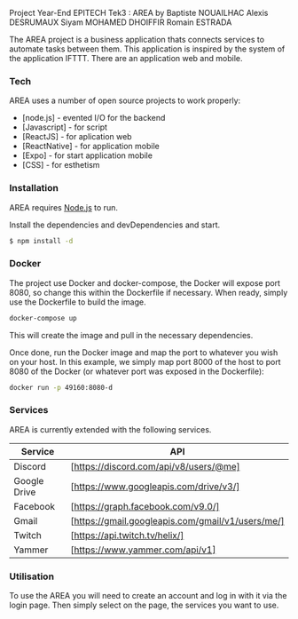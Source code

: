 Project Year-End EPITECH Tek3 : AREA by
Baptiste NOUAILHAC
Alexis DESRUMAUX
Siyam MOHAMED DHOIFFIR
Romain ESTRADA

The AREA project is a business application thats connects services to automate tasks between them.
This application is inspired by the system of the application IFTTT.
There are an application web and mobile.
### Tech

AREA uses a number of open source projects to work properly:

* [node.js] - evented I/O for the backend
* [Javascript] - for script
* [ReactJS] - for aplication web
* [ReactNative] - for application mobile
* [Expo] - for start application mobile
* [CSS] - for esthetism

### Installation

AREA requires [Node.js](https://nodejs.org/) to run.

Install the dependencies and devDependencies and start.

```sh
$ npm install -d
```

### Docker

The project use Docker and docker-compose, the Docker will expose port 8080, so change this within the Dockerfile if necessary. When ready, simply use the Dockerfile to build the image.

```sh
docker-compose up
```
This will create the image and pull in the necessary dependencies.

Once done, run the Docker image and map the port to whatever you wish on your host. In this example, we simply map port 8000 of the host to port 8080 of the Docker (or whatever port was exposed in the Dockerfile):

```sh
docker run -p 49160:8080-d
```


### Services

AREA is currently extended with the following services.

| Service | API |
| ------ | ------ |
| Discord | [https://discord.com/api/v8/users/@me] |
| Google Drive | [https://www.googleapis.com/drive/v3/] |
| Facebook | [https://graph.facebook.com/v9.0/] |
| Gmail | [https://gmail.googleapis.com/gmail/v1/users/me/] |
| Twitch | [https://api.twitch.tv/helix/] |
| Yammer | [https://www.yammer.com/api/v1] |

### Utilisation

To use the AREA you will need to create an account and log in with it via the login page.
Then simply select on the page, the services you want to use.